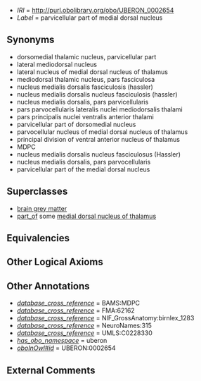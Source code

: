  * *IRI* = http://purl.obolibrary.org/obo/UBERON_0002654
 * *Label* = parvicellular part of medial dorsal nucleus

## Synonyms

 * dorsomedial thalamic nucleus, parvicellular part
 * lateral mediodorsal nucleus
 * lateral nucleus of medial dorsal nucleus of thalamus
 * mediodorsal thalamic nucleus, pars fasciculosa
 * nucleus medialis dorsalis fasciculosis (hassler)
 * nucleus medialis dorsalis nucleus fasciculosis (hassler)
 * nucleus medialis dorsalis, pars parvicellularis
 * pars parvocellularis lateralis nuclei mediodorsalis thalami
 * pars principalis nuclei ventralis anterior thalami
 * parvicellular part of dorsomedial nucleus
 * parvocellular nucleus of medial dorsal nucleus of thalamus
 * principal division of ventral anterior nucleus of thalamus
 * MDPC
 * nucleus medialis dorsalis nucleus fasciculosus (Hassler)
 * nucleus medialis dorsalis, pars parvocellularis
 * parvicellular part of the medial dorsal nucleus

## Superclasses

 * [brain grey matter](../../UBERON/28/UBERON_0003528.md)
 * [part_of](../../BFO/50/BFO_0000050.md) some [medial dorsal nucleus of thalamus](../../UBERON/39/UBERON_0002739.md)

## Equivalencies


## Other Logical Axioms


## Other Annotations

 * *[database_cross_reference](../../ef/oboInOwl#hasDbXref.md)* = BAMS:MDPC
 * *[database_cross_reference](../../ef/oboInOwl#hasDbXref.md)* = FMA:62162
 * *[database_cross_reference](../../ef/oboInOwl#hasDbXref.md)* = NIF_GrossAnatomy:birnlex_1283
 * *[database_cross_reference](../../ef/oboInOwl#hasDbXref.md)* = NeuroNames:315
 * *[database_cross_reference](../../ef/oboInOwl#hasDbXref.md)* = UMLS:C0228330
 * *[has_obo_namespace](../../ce/oboInOwl#hasOBONamespace.md)* = uberon
 * *[oboInOwl#id](../../id/oboInOwl#id.md)* = UBERON:0002654

## External Comments

